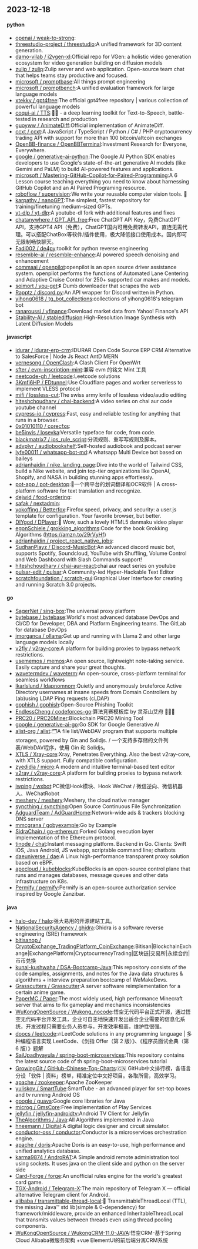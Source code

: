 ## 2023-12-18

#### python
* [openai / weak-to-strong](https://github.com/openai/weak-to-strong):
* [threestudio-project / threestudio](https://github.com/threestudio-project/threestudio):A unified framework for 3D content generation.
* [damo-vilab / i2vgen-xl](https://github.com/damo-vilab/i2vgen-xl):Official repo for VGen: a holistic video generation ecosystem for video generation building on diffusion models
* [zulip / zulip](https://github.com/zulip/zulip):Zulip server and web application. Open-source team chat that helps teams stay productive and focused.
* [microsoft / promptbase](https://github.com/microsoft/promptbase):All things prompt engineering
* [microsoft / promptbench](https://github.com/microsoft/promptbench):A unified evaluation framework for large language models
* [xtekky / gpt4free](https://github.com/xtekky/gpt4free):The official gpt4free repository | various collection of powerful language models
* [coqui-ai / TTS](https://github.com/coqui-ai/TTS):🐸💬 - a deep learning toolkit for Text-to-Speech, battle-tested in research and production
* [guoyww / AnimateDiff](https://github.com/guoyww/AnimateDiff):Official implementation of AnimateDiff.
* [ccxt / ccxt](https://github.com/ccxt/ccxt):A JavaScript / TypeScript / Python / C# / PHP cryptocurrency trading API with support for more than 100 bitcoin/altcoin exchanges
* [OpenBB-finance / OpenBBTerminal](https://github.com/OpenBB-finance/OpenBBTerminal):Investment Research for Everyone, Everywhere.
* [google / generative-ai-python](https://github.com/google/generative-ai-python):The Google AI Python SDK enables developers to use Google's state-of-the-art generative AI models (like Gemini and PaLM) to build AI-powered features and applications.
* [microsoft / Mastering-GitHub-Copilot-for-Paired-Programming](https://github.com/microsoft/Mastering-GitHub-Copilot-for-Paired-Programming):A 6 Lesson course teaching everything you need to know about harnessing GitHub Copilot and an AI Paired Programing resource.
* [roboflow / supervision](https://github.com/roboflow/supervision):We write your reusable computer vision tools. 💜
* [karpathy / nanoGPT](https://github.com/karpathy/nanoGPT):The simplest, fastest repository for training/finetuning medium-sized GPTs.
* [yt-dlp / yt-dlp](https://github.com/yt-dlp/yt-dlp):A youtube-dl fork with additional features and fixes
* [chatanywhere / GPT_API_free](https://github.com/chatanywhere/GPT_API_free):Free ChatGPT API Key，免费ChatGPT API，支持GPT4 API（免费），ChatGPT国内可用免费转发API，直连无需代理。可以搭配ChatBox等软件/插件使用，极大降低接口使用成本。国内即可无限制畅快聊天。
* [Fadi002 / de4py](https://github.com/Fadi002/de4py):toolkit for python reverse engineering
* [resemble-ai / resemble-enhance](https://github.com/resemble-ai/resemble-enhance):AI powered speech denoising and enhancement
* [commaai / openpilot](https://github.com/commaai/openpilot):openpilot is an open source driver assistance system. openpilot performs the functions of Automated Lane Centering and Adaptive Cruise Control for 250+ supported car makes and models.
* [soimort / you-get](https://github.com/soimort/you-get):⏬ Dumb downloader that scrapes the web
* [Rapptz / discord.py](https://github.com/Rapptz/discord.py):An API wrapper for Discord written in Python.
* [yihong0618 / tg_bot_collections](https://github.com/yihong0618/tg_bot_collections):collections of yihong0618's telegram bot
* [ranaroussi / yfinance](https://github.com/ranaroussi/yfinance):Download market data from Yahoo! Finance's API
* [Stability-AI / stablediffusion](https://github.com/Stability-AI/stablediffusion):High-Resolution Image Synthesis with Latent Diffusion Models

#### javascript
* [idurar / idurar-erp-crm](https://github.com/idurar/idurar-erp-crm):IDURAR Open Code Source ERP CRM Alternative to SalesForce | Node Js React AntD MERN
* [vernesong / OpenClash](https://github.com/vernesong/OpenClash):A Clash Client For OpenWrt
* [sfter / evm-inscription-mint](https://github.com/sfter/evm-inscription-mint):兼容 evm 的铭文 Mint 工具
* [neetcode-gh / leetcode](https://github.com/neetcode-gh/leetcode):Leetcode solutions
* [3Kmfi6HP / EDtunnel](https://github.com/3Kmfi6HP/EDtunnel):Use Cloudflare pages and worker serverless to implement VLESS protocol
* [mifi / lossless-cut](https://github.com/mifi/lossless-cut):The swiss army knife of lossless video/audio editing
* [hiteshchoudhary / chai-backend](https://github.com/hiteshchoudhary/chai-backend):A video series on chai aur code youtube channel
* [cypress-io / cypress](https://github.com/cypress-io/cypress):Fast, easy and reliable testing for anything that runs in a browser.
* [0x01010110 / corecfxs](https://github.com/0x01010110/corecfxs):
* [be5invis / Iosevka](https://github.com/be5invis/Iosevka):Versatile typeface for code, from code.
* [blackmatrix7 / ios_rule_script](https://github.com/blackmatrix7/ios_rule_script):分流规则、重写写规则及脚本。
* [advplyr / audiobookshelf](https://github.com/advplyr/audiobookshelf):Self-hosted audiobook and podcast server
* [lyfe00011 / whatsapp-bot-md](https://github.com/lyfe00011/whatsapp-bot-md):A whatsapp Multi Device bot based on baileys
* [adrianhajdin / nike_landing_page](https://github.com/adrianhajdin/nike_landing_page):Dive into the world of Tailwind CSS, build a Nike website, and join top-tier organizations like OpenAI, Shopify, and NASA in building stunning apps effortlessly.
* [pot-app / pot-desktop](https://github.com/pot-app/pot-desktop):🌈一个跨平台的划词翻译和OCR软件 | A cross-platform software for text translation and recognize.
* [dejwid / food-ordering](https://github.com/dejwid/food-ordering):
* [safak / nextadmin](https://github.com/safak/nextadmin):
* [yokoffing / Betterfox](https://github.com/yokoffing/Betterfox):Firefox speed, privacy, and security: a user.js template for configuration. Your favorite browser, but better.
* [DIYgod / DPlayer](https://github.com/DIYgod/DPlayer):🍭 Wow, such a lovely HTML5 danmaku video player
* [egonSchiele / grokking_algorithms](https://github.com/egonSchiele/grokking_algorithms):Code for the book Grokking Algorithms (https://amzn.to/29rVyHf)
* [adrianhajdin / project_react_native_jobs](https://github.com/adrianhajdin/project_react_native_jobs):
* [SudhanPlayz / Discord-MusicBot](https://github.com/SudhanPlayz/Discord-MusicBot):An advanced discord music bot, supports Spotify, Soundcloud, YouTube with Shuffling, Volume Control and Web Dashboard with Slash Commands support!
* [hiteshchoudhary / chai-aur-react](https://github.com/hiteshchoudhary/chai-aur-react):chai aur react series on youtube
* [pulsar-edit / pulsar](https://github.com/pulsar-edit/pulsar):A Community-led Hyper-Hackable Text Editor
* [scratchfoundation / scratch-gui](https://github.com/scratchfoundation/scratch-gui):Graphical User Interface for creating and running Scratch 3.0 projects.

#### go
* [SagerNet / sing-box](https://github.com/SagerNet/sing-box):The universal proxy platform
* [bytebase / bytebase](https://github.com/bytebase/bytebase):World's most advanced database DevOps and CI/CD for Developer, DBA and Platform Engineering teams. The GitLab for database DevOps
* [jmorganca / ollama](https://github.com/jmorganca/ollama):Get up and running with Llama 2 and other large language models locally
* [v2fly / v2ray-core](https://github.com/v2fly/v2ray-core):A platform for building proxies to bypass network restrictions.
* [usememos / memos](https://github.com/usememos/memos):An open source, lightweight note-taking service. Easily capture and share your great thoughts.
* [wavetermdev / waveterm](https://github.com/wavetermdev/waveterm):An open-source, cross-platform terminal for seamless workflows
* [lkarlslund / ldapnomnom](https://github.com/lkarlslund/ldapnomnom):Quietly and anonymously bruteforce Active Directory usernames at insane speeds from Domain Controllers by (ab)using LDAP Ping requests (cLDAP)
* [gophish / gophish](https://github.com/gophish/gophish):Open-Source Phishing Toolkit
* [EndlessCheng / codeforces-go](https://github.com/EndlessCheng/codeforces-go):算法竞赛模板库 by 灵茶山艾府 💭💡🎈
* [PRC20 / PRC20Miner](https://github.com/PRC20/PRC20Miner):Blockchain PRC20 Mining Tool
* [google / generative-ai-go](https://github.com/google/generative-ai-go):Go SDK for Google Generative AI
* [alist-org / alist](https://github.com/alist-org/alist):🗂️A file list/WebDAV program that supports multiple storages, powered by Gin and Solidjs. / 一个支持多存储的文件列表/WebDAV程序，使用 Gin 和 Solidjs。
* [XTLS / Xray-core](https://github.com/XTLS/Xray-core):Xray, Penetrates Everything. Also the best v2ray-core, with XTLS support. Fully compatible configuration.
* [zyedidia / micro](https://github.com/zyedidia/micro):A modern and intuitive terminal-based text editor
* [v2ray / v2ray-core](https://github.com/v2ray/v2ray-core):A platform for building proxies to bypass network restrictions.
* [jwping / wxbot](https://github.com/jwping/wxbot):PC微信Hook模块、Hook WeChat / 微信逆向、微信机器人、WeChatRobot
* [meshery / meshery](https://github.com/meshery/meshery):Meshery, the cloud native manager
* [syncthing / syncthing](https://github.com/syncthing/syncthing):Open Source Continuous File Synchronization
* [AdguardTeam / AdGuardHome](https://github.com/AdguardTeam/AdGuardHome):Network-wide ads & trackers blocking DNS server
* [mmcgrana / gobyexample](https://github.com/mmcgrana/gobyexample):Go by Example
* [SidraChain / go-ethereum](https://github.com/SidraChain/go-ethereum):Forked Golang execution layer implementation of the Ethereum protocol.
* [tinode / chat](https://github.com/tinode/chat):Instant messaging platform. Backend in Go. Clients: Swift iOS, Java Android, JS webapp, scriptable command line; chatbots
* [daeuniverse / dae](https://github.com/daeuniverse/dae):A Linux high-performance transparent proxy solution based on eBPF.
* [apecloud / kubeblocks](https://github.com/apecloud/kubeblocks):KubeBlocks is an open-source control plane that runs and manages databases, message queues and other data infrastructure on K8s.
* [Permify / permify](https://github.com/Permify/permify):Permify is an open-source authorization service inspired by Google Zanzibar.

#### java
* [halo-dev / halo](https://github.com/halo-dev/halo):强大易用的开源建站工具。
* [NationalSecurityAgency / ghidra](https://github.com/NationalSecurityAgency/ghidra):Ghidra is a software reverse engineering (SRE) framework
* [bitisanop / CryptoExchange_TradingPlatform_CoinExchange](https://github.com/bitisanop/CryptoExchange_TradingPlatform_CoinExchange):Bitisan|BlockchainExchange|ExchangePlatform|CryptocurrencyTrading|区块链|交易所|永续合约|币币兑换
* [kunal-kushwaha / DSA-Bootcamp-Java](https://github.com/kunal-kushwaha/DSA-Bootcamp-Java):This repository consists of the code samples, assignments, and notes for the Java data structures & algorithms + interview preparation bootcamp of WeMakeDevs.
* [Grasscutters / Grasscutter](https://github.com/Grasscutters/Grasscutter):A server software reimplementation for a certain anime game.
* [PaperMC / Paper](https://github.com/PaperMC/Paper):The most widely used, high performance Minecraft server that aims to fix gameplay and mechanics inconsistencies
* [WuKongOpenSource / Wukong_nocode](https://github.com/WuKongOpenSource/Wukong_nocode):悟空无代码平台正式开源，通过悟空无代码平台开发工具，企业可自主地快速开发出适合企业需要的信息化系统，开发过程只需要业务人员参与，开发效率极高，维护性很强。
* [doocs / leetcode](https://github.com/doocs/leetcode):🔥LeetCode solutions in any programming language | 多种编程语言实现 LeetCode、《剑指 Offer（第 2 版）》、《程序员面试金典（第 6 版）》题解
* [SaiUpadhyayula / spring-boot-microservices](https://github.com/SaiUpadhyayula/spring-boot-microservices):This repository contains the latest source code of th spring-boot-microservices tutorial
* [GrowingGit / GitHub-Chinese-Top-Charts](https://github.com/GrowingGit/GitHub-Chinese-Top-Charts):🇨🇳 GitHub中文排行榜，各语言分设「软件 | 资料」榜单，精准定位中文好项目。各取所需，高效学习。
* [apache / zookeeper](https://github.com/apache/zookeeper):Apache ZooKeeper
* [yuliskov / SmartTube](https://github.com/yuliskov/SmartTube):SmartTube - an advanced player for set-top boxes and tv running Android OS
* [google / guava](https://github.com/google/guava):Google core libraries for Java
* [microg / GmsCore](https://github.com/microg/GmsCore):Free implementation of Play Services
* [jellyfin / jellyfin-androidtv](https://github.com/jellyfin/jellyfin-androidtv):Android TV Client for Jellyfin
* [TheAlgorithms / Java](https://github.com/TheAlgorithms/Java):All Algorithms implemented in Java
* [hneemann / Digital](https://github.com/hneemann/Digital):A digital logic designer and circuit simulator.
* [conductor-oss / conductor](https://github.com/conductor-oss/conductor):Conductor is a microservices orchestration engine.
* [apache / doris](https://github.com/apache/doris):Apache Doris is an easy-to-use, high performance and unified analytics database.
* [karma9874 / AndroRAT](https://github.com/karma9874/AndroRAT):A Simple android remote administration tool using sockets. It uses java on the client side and python on the server side
* [Card-Forge / forge](https://github.com/Card-Forge/forge):An unofficial rules engine for the world's greatest card game.
* [TGX-Android / Telegram-X](https://github.com/TGX-Android/Telegram-X):The main repository of Telegram X — official alternative Telegram client for Android.
* [alibaba / transmittable-thread-local](https://github.com/alibaba/transmittable-thread-local):📌 TransmittableThreadLocal (TTL), the missing Java™ std lib(simple & 0-dependency) for framework/middleware, provide an enhanced InheritableThreadLocal that transmits values between threads even using thread pooling components.
* [WuKongOpenSource / WukongCRM-11.0-JAVA](https://github.com/WuKongOpenSource/WukongCRM-11.0-JAVA):悟空CRM-基于Spring Cloud Alibaba微服务架构 +vue ElementUI的前后端分离CRM系统
